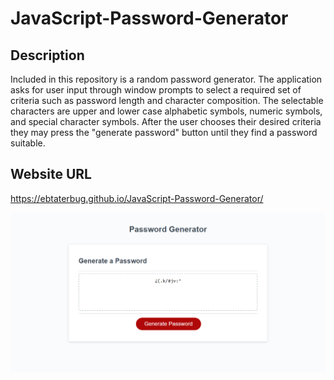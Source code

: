# JavaScript-Password-Generator

## Description
Included in this repository is a random password generator. The application asks for user input through window prompts to select a required set of criteria such as password length and character composition. The selectable characters are upper and lower case alphabetic symbols, numeric symbols, and special character symbols. After the user chooses their desired criteria they may press the "generate password" button until they find a password suitable.

## Website URL
https://ebtaterbug.github.io/JavaScript-Password-Generator/

![](assets/images/Screenshot.PNG)
